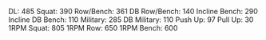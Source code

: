 DL: 485
 Squat: 390
 Row/Bench: 361
 DB Row/Bench: 140
 Incline Bench: 290
 Incline DB Bench: 110
 Military: 285
 DB Military: 110
 Push Up: 97
 Pull Up: 30
 1RPM Squat: 805
 1RPM Row: 650
 1RPM Bench: 600
